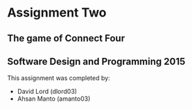 #  Assignment Two
## The game of Connect Four 
## Software Design and Programming 2015

This assignment was completed by:
* David Lord (dlord03)
* Ahsan Manto (amanto03)
